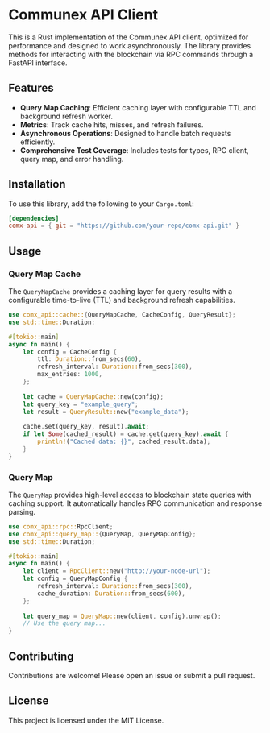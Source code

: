 # Communex API Client

This is a Rust implementation of the Communex API client, optimized for performance and designed to work asynchronously. The library provides methods for interacting with the blockchain via RPC commands through a FastAPI interface.

## Features

- **Query Map Caching**: Efficient caching layer with configurable TTL and background refresh worker.
- **Metrics**: Track cache hits, misses, and refresh failures.
- **Asynchronous Operations**: Designed to handle batch requests efficiently.
- **Comprehensive Test Coverage**: Includes tests for types, RPC client, query map, and error handling.

## Installation

To use this library, add the following to your `Cargo.toml`:

```toml
[dependencies]
comx-api = { git = "https://github.com/your-repo/comx-api.git" }
```

## Usage

### Query Map Cache

The `QueryMapCache` provides a caching layer for query results with a configurable time-to-live (TTL) and background refresh capabilities.

```rust
use comx_api::cache::{QueryMapCache, CacheConfig, QueryResult};
use std::time::Duration;

#[tokio::main]
async fn main() {
    let config = CacheConfig {
        ttl: Duration::from_secs(60),
        refresh_interval: Duration::from_secs(300),
        max_entries: 1000,
    };
    
    let cache = QueryMapCache::new(config);
    let query_key = "example_query";
    let result = QueryResult::new("example_data");
    
    cache.set(query_key, result).await;
    if let Some(cached_result) = cache.get(query_key).await {
        println!("Cached data: {}", cached_result.data);
    }
}
```

### Query Map

The `QueryMap` provides high-level access to blockchain state queries with caching support. It automatically handles RPC communication and response parsing.

```rust
use comx_api::rpc::RpcClient;
use comx_api::query_map::{QueryMap, QueryMapConfig};
use std::time::Duration;

#[tokio::main]
async fn main() {
    let client = RpcClient::new("http://your-node-url");
    let config = QueryMapConfig {
        refresh_interval: Duration::from_secs(300),
        cache_duration: Duration::from_secs(600),
    };
    
    let query_map = QueryMap::new(client, config).unwrap();
    // Use the query map...
}
```

## Contributing

Contributions are welcome! Please open an issue or submit a pull request.

## License

This project is licensed under the MIT License.


